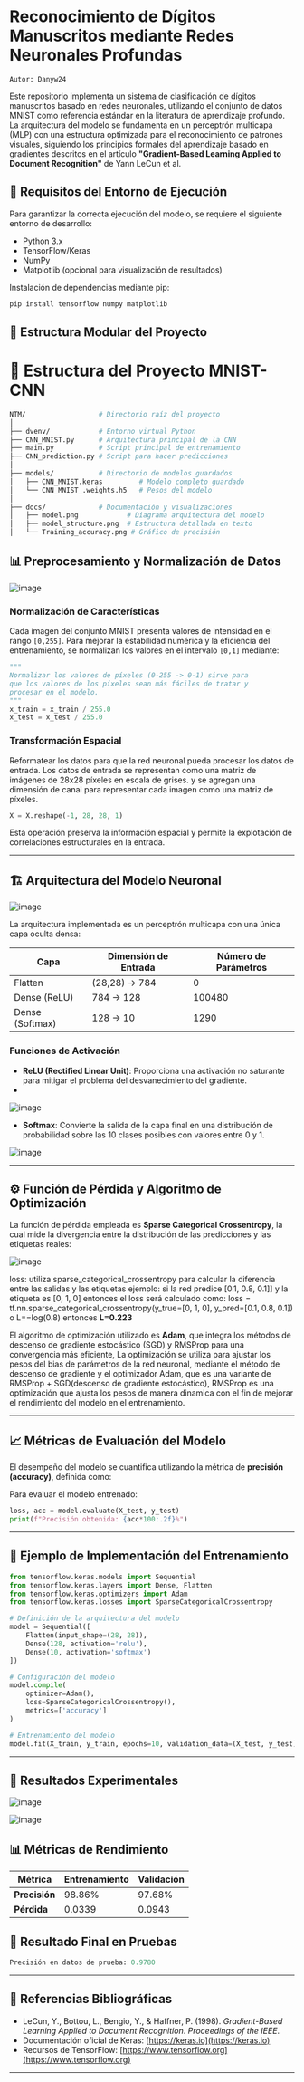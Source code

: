 # Reconocimiento de Dígitos Manuscritos mediante Redes Neuronales Profundas 
``Autor: Danyw24``

Este repositorio implementa un sistema de clasificación de dígitos manuscritos basado en redes neuronales, utilizando el conjunto de datos MNIST como referencia estándar en la literatura de aprendizaje profundo. La arquitectura del modelo se fundamenta en un perceptrón multicapa (MLP) con una estructura optimizada para el reconocimiento de patrones visuales, siguiendo los principios formales del aprendizaje basado en gradientes descritos en el artículo **"Gradient-Based Learning Applied to Document Recognition"** de Yann LeCun et al.

## 📌 **Requisitos del Entorno de Ejecución**

Para garantizar la correcta ejecución del modelo, se requiere el siguiente entorno de desarrollo:

- Python 3.x
- TensorFlow/Keras
- NumPy
- Matplotlib (opcional para visualización de resultados)

Instalación de dependencias mediante pip:

```bash
pip install tensorflow numpy matplotlib
```

## 📂 **Estructura Modular del Proyecto**

# 📁 Estructura del Proyecto MNIST-CNN

```bash
NTM/                  # Directorio raíz del proyecto
│
├── dvenv/            # Entorno virtual Python
├── CNN_MNIST.py      # Arquitectura principal de la CNN
├── main.py           # Script principal de entrenamiento
├── CNN_prediction.py # Script para hacer predicciones
│
├── models/           # Directorio de modelos guardados
│   ├── CNN_MNIST.keras         # Modelo completo guardado
│   └── CNN_MNIST_.weights.h5   # Pesos del modelo
│
├── docs/             # Documentación y visualizaciones
│   ├── model.png            # Diagrama arquitectura del modelo
│   ├── model_structure.png  # Estructura detallada en texto
│   └── Training_accuracy.png # Gráfico de precisión

```

## 📊 **Preprocesamiento y Normalización de Datos**

![image](https://github.com/user-attachments/assets/2641c825-2fb9-47a5-96ed-14b328a34ea5)




### **Normalización de Características**

Cada imagen del conjunto MNIST presenta valores de intensidad en el rango `[0,255]`. Para mejorar la estabilidad numérica y la eficiencia del entrenamiento, se normalizan los valores en el intervalo `[0,1]` mediante:

```python
"""
Normalizar los valores de píxeles (0-255 -> 0-1) sirve para 
que los valores de los píxeles sean más fáciles de tratar y
procesar en el modelo.  
"""
x_train = x_train / 255.0
x_test = x_test / 255.0

```


### **Transformación Espacial**

Reformatear los datos para que la red neuronal pueda procesar los datos de entrada.
Los datos de entrada se representan como una matriz de imágenes de 28x28 píxeles en escala de grises.
y se agregan una dimensión de canal para representar cada imagen como una matriz de píxeles.

```python
X = X.reshape(-1, 28, 28, 1)
```

Esta operación preserva la información espacial y permite la explotación de correlaciones estructurales en la entrada.

---

## 🏗️ **Arquitectura del Modelo Neuronal**

![image](https://github.com/user-attachments/assets/498a4f6d-b61b-46af-ba14-791ceb216cd2)



La arquitectura implementada es un perceptrón multicapa con una única capa oculta densa:

| Capa            | Dimensión de Entrada | Número de Parámetros |
| --------------- | ------------------- | ------------------- |
| Flatten         | (28,28) → 784       | 0                 |
| Dense (ReLU)    | 784 → 128           | 100480            |
| Dense (Softmax) | 128 → 10            | 1290              |

### **Funciones de Activación**

- **ReLU (Rectified Linear Unit)**: Proporciona una activación no saturante para mitigar el problema del desvanecimiento del gradiente.
- 
![image](https://github.com/user-attachments/assets/11aef82e-4310-4b88-8387-147ba95e0819)


- **Softmax**: Convierte la salida de la capa final en una distribución de probabilidad sobre las 10 clases posibles con valores entre 0 y 1.

![image](https://github.com/user-attachments/assets/7ef664e5-71c4-48e3-b37d-b0f3a5dceb1a)

---

## ⚙️ **Función de Pérdida y Algoritmo de Optimización**

La función de pérdida empleada es **Sparse Categorical Crossentropy**, la cual mide la divergencia entre la distribución de las predicciones y las etiquetas reales:

![image](https://github.com/user-attachments/assets/ffafe3ab-05c0-4328-b098-3eb0cd021921)

 loss: utiliza sparse_categorical_crossentropy para calcular la diferencia entre las salidas y las etiquetas
ejemplo: si la red predice [0.1, 0.8, 0.1]] y la etiqueta es [0, 1, 0] entonces el loss será calculado como:
loss = tf.nn.sparse_categorical_crossentropy(y_true=[0, 1, 0], y_pred=[0.1, 0.8, 0.1]) o  L=−log(0.8)
entonces **L=0.223**  


El algoritmo de optimización utilizado es **Adam**, que integra los métodos de descenso de gradiente estocástico (SGD) y RMSProp para una convergencia más eficiente,
La optimización se utiliza para ajustar los pesos del bias de parámetros de la red neuronal, mediante
el método de descenso de gradiente y el optimizador Adam, que es una 
variante de RMSProp + SGD(descenso de gradiente estocástico), RMSProp es una optimización que ajusta los pesos
de manera dinamica con el fin de mejorar el rendimiento del modelo en el entrenamiento.

---

## 📈 **Métricas de Evaluación del Modelo**

El desempeño del modelo se cuantifica utilizando la métrica de **precisión (accuracy)**, definida como:


Para evaluar el modelo entrenado:

```python
loss, acc = model.evaluate(X_test, y_test)
print(f"Precisión obtenida: {acc*100:.2f}%")
```

---

## 🚀 **Ejemplo de Implementación del Entrenamiento**

```python
from tensorflow.keras.models import Sequential
from tensorflow.keras.layers import Dense, Flatten
from tensorflow.keras.optimizers import Adam
from tensorflow.keras.losses import SparseCategoricalCrossentropy

# Definición de la arquitectura del modelo
model = Sequential([
    Flatten(input_shape=(28, 28)),
    Dense(128, activation='relu'),
    Dense(10, activation='softmax')
])

# Configuración del modelo
model.compile(
    optimizer=Adam(),
    loss=SparseCategoricalCrossentropy(),
    metrics=['accuracy']
)

# Entrenamiento del modelo
model.fit(X_train, y_train, epochs=10, validation_data=(X_test, y_test))
```

---

## 🎯 **Resultados Experimentales**

![image](https://github.com/user-attachments/assets/64f4e085-c6d0-4ddf-9598-52d2f82523a2)


![image](https://github.com/user-attachments/assets/1896780b-34ec-4d8c-a8c7-63b5cdd217c3)


## 📊 **Métricas de Rendimiento**

| Métrica               | Entrenamiento | Validación |
|-----------------------|---------------|------------|
| **Precisión**         | 98.86%        | 97.68%     |
| **Pérdida**           | 0.0339        | 0.0943     |

## 🚀 **Resultado Final en Pruebas**
```python
Precisión en datos de prueba: 0.9780
```
---

## 📜 **Referencias Bibliográficas**

- LeCun, Y., Bottou, L., Bengio, Y., & Haffner, P. (1998). *Gradient-Based Learning Applied to Document Recognition*. *Proceedings of the IEEE*.
- Documentación oficial de Keras: [https://keras.io](https://keras.io)
- Recursos de TensorFlow: [https://www.tensorflow.org](https://www.tensorflow.org)

---


